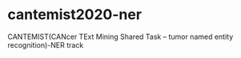 # cantemist2020-ner
CANTEMIST(CANcer TExt Mining Shared Task – tumor named entity recognition)-NER track
